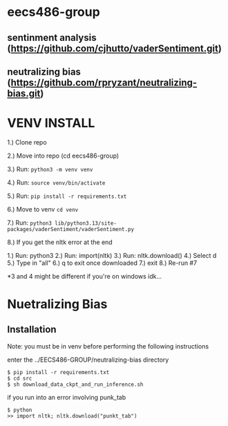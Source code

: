 # eecs486-group
## sentinment analysis (https://github.com/cjhutto/vaderSentiment.git)
## neutralizing bias (https://github.com/rpryzant/neutralizing-bias.git)


# VENV INSTALL
1.) Clone repo


2.) Move into repo (cd eecs486-group)


3.) Run: 
`python3 -m venv venv`


4.) Run: 
`source venv/bin/activate`


5.) Run: 
`pip install -r requirements.txt`


6.) Move to venv 
`cd venv`


7.) Run: 
`python3 lib/python3.13/site-packages/vaderSentiment/vaderSentiment.py`

8.) If you get the nltk error at the end

  1.) Run: python3
  2.) Run: import(nltk)
  3.) Run: nltk.download()
  4.) Select d
  5.) Type in "all"
  6.) q to exit once downloaded
  7.) exit
  8.) Re-run #7

*3 and 4 might be different if you're on windows idk...

# Nuetralizing Bias 
## Installation
Note: you must be in venv before performing the following instructions

enter the ../EECS486-GROUP/neutralizing-bias directory
```
$ pip install -r requirements.txt
$ cd src
$ sh download_data_ckpt_and_run_inference.sh
```

if you run into an error involving punk_tab
```
$ python
>> import nltk; nltk.download("punkt_tab")
```




  

